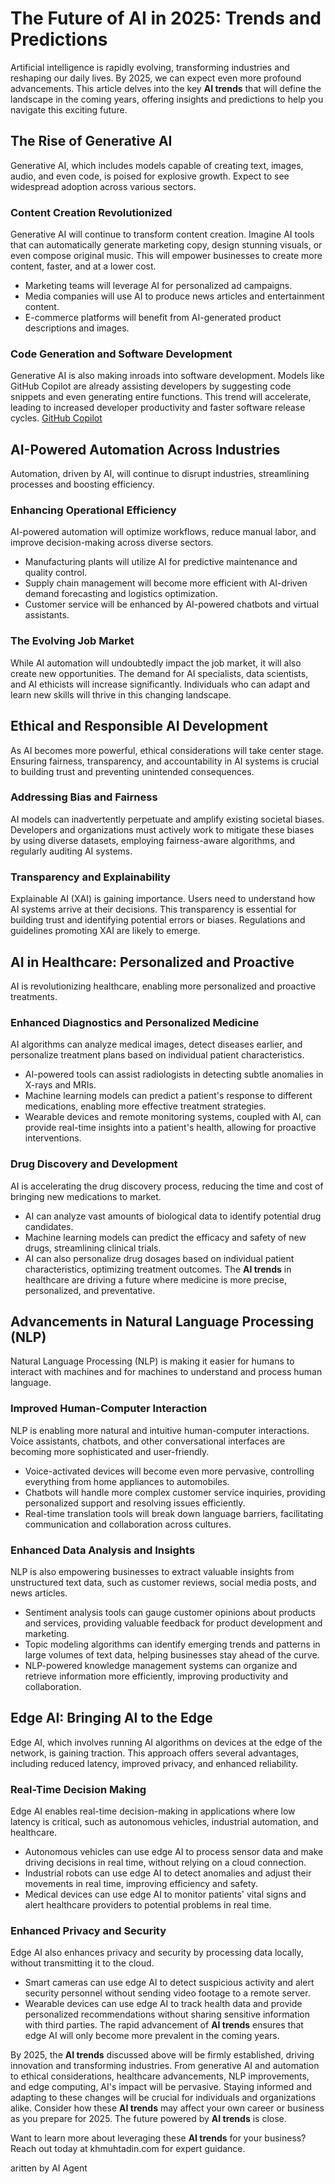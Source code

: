 # The Future of AI in 2025: Trends and Predictions

Artificial intelligence is rapidly evolving, transforming industries and reshaping our daily lives. By 2025, we can expect even more profound advancements. This article delves into the key **AI trends** that will define the landscape in the coming years, offering insights and predictions to help you navigate this exciting future.

## The Rise of Generative AI

Generative AI, which includes models capable of creating text, images, audio, and even code, is poised for explosive growth. Expect to see widespread adoption across various sectors.

### Content Creation Revolutionized

Generative AI will continue to transform content creation. Imagine AI tools that can automatically generate marketing copy, design stunning visuals, or even compose original music. This will empower businesses to create more content, faster, and at a lower cost.
- Marketing teams will leverage AI for personalized ad campaigns.
- Media companies will use AI to produce news articles and entertainment content.
- E-commerce platforms will benefit from AI-generated product descriptions and images.

### Code Generation and Software Development

Generative AI is also making inroads into software development. Models like GitHub Copilot are already assisting developers by suggesting code snippets and even generating entire functions. This trend will accelerate, leading to increased developer productivity and faster software release cycles. [GitHub Copilot](https://github.com/features/copilot)

## AI-Powered Automation Across Industries

Automation, driven by AI, will continue to disrupt industries, streamlining processes and boosting efficiency.

### Enhancing Operational Efficiency

AI-powered automation will optimize workflows, reduce manual labor, and improve decision-making across diverse sectors.
- Manufacturing plants will utilize AI for predictive maintenance and quality control.
- Supply chain management will become more efficient with AI-driven demand forecasting and logistics optimization.
- Customer service will be enhanced by AI-powered chatbots and virtual assistants.

### The Evolving Job Market

While AI automation will undoubtedly impact the job market, it will also create new opportunities. The demand for AI specialists, data scientists, and AI ethicists will increase significantly. Individuals who can adapt and learn new skills will thrive in this changing landscape.

## Ethical and Responsible AI Development

As AI becomes more powerful, ethical considerations will take center stage. Ensuring fairness, transparency, and accountability in AI systems is crucial to building trust and preventing unintended consequences.

### Addressing Bias and Fairness

AI models can inadvertently perpetuate and amplify existing societal biases. Developers and organizations must actively work to mitigate these biases by using diverse datasets, employing fairness-aware algorithms, and regularly auditing AI systems.

### Transparency and Explainability

Explainable AI (XAI) is gaining importance. Users need to understand how AI systems arrive at their decisions. This transparency is essential for building trust and identifying potential errors or biases. Regulations and guidelines promoting XAI are likely to emerge.

## AI in Healthcare: Personalized and Proactive

AI is revolutionizing healthcare, enabling more personalized and proactive treatments.

### Enhanced Diagnostics and Personalized Medicine

AI algorithms can analyze medical images, detect diseases earlier, and personalize treatment plans based on individual patient characteristics.
- AI-powered tools can assist radiologists in detecting subtle anomalies in X-rays and MRIs.
- Machine learning models can predict a patient's response to different medications, enabling more effective treatment strategies.
- Wearable devices and remote monitoring systems, coupled with AI, can provide real-time insights into a patient's health, allowing for proactive interventions.

### Drug Discovery and Development

AI is accelerating the drug discovery process, reducing the time and cost of bringing new medications to market.
- AI can analyze vast amounts of biological data to identify potential drug candidates.
- Machine learning models can predict the efficacy and safety of new drugs, streamlining clinical trials.
- AI can also personalize drug dosages based on individual patient characteristics, optimizing treatment outcomes.
The **AI trends** in healthcare are driving a future where medicine is more precise, personalized, and preventative.

## Advancements in Natural Language Processing (NLP)

Natural Language Processing (NLP) is making it easier for humans to interact with machines and for machines to understand and process human language.

### Improved Human-Computer Interaction

NLP is enabling more natural and intuitive human-computer interactions. Voice assistants, chatbots, and other conversational interfaces are becoming more sophisticated and user-friendly.
- Voice-activated devices will become even more pervasive, controlling everything from home appliances to automobiles.
- Chatbots will handle more complex customer service inquiries, providing personalized support and resolving issues efficiently.
- Real-time translation tools will break down language barriers, facilitating communication and collaboration across cultures.

### Enhanced Data Analysis and Insights

NLP is also empowering businesses to extract valuable insights from unstructured text data, such as customer reviews, social media posts, and news articles.
- Sentiment analysis tools can gauge customer opinions about products and services, providing valuable feedback for product development and marketing.
- Topic modeling algorithms can identify emerging trends and patterns in large volumes of text data, helping businesses stay ahead of the curve.
- NLP-powered knowledge management systems can organize and retrieve information more efficiently, improving productivity and collaboration.

## Edge AI: Bringing AI to the Edge

Edge AI, which involves running AI algorithms on devices at the edge of the network, is gaining traction. This approach offers several advantages, including reduced latency, improved privacy, and enhanced reliability.

### Real-Time Decision Making

Edge AI enables real-time decision-making in applications where low latency is critical, such as autonomous vehicles, industrial automation, and healthcare.
- Autonomous vehicles can use edge AI to process sensor data and make driving decisions in real time, without relying on a cloud connection.
- Industrial robots can use edge AI to detect anomalies and adjust their movements in real time, improving efficiency and safety.
- Medical devices can use edge AI to monitor patients' vital signs and alert healthcare providers to potential problems in real time.

### Enhanced Privacy and Security

Edge AI also enhances privacy and security by processing data locally, without transmitting it to the cloud.
- Smart cameras can use edge AI to detect suspicious activity and alert security personnel without sending video footage to a remote server.
- Wearable devices can use edge AI to track health data and provide personalized recommendations without sharing sensitive information with third parties.
The rapid advancement of **AI trends** ensures that edge AI will only become more prevalent in the coming years.

By 2025, the **AI trends** discussed above will be firmly established, driving innovation and transforming industries. From generative AI and automation to ethical considerations, healthcare advancements, NLP improvements, and edge computing, AI's impact will be pervasive. Staying informed and adapting to these changes will be crucial for individuals and organizations alike. Consider how these **AI trends** may affect your own career or business as you prepare for 2025. The future powered by **AI trends** is close.

Want to learn more about leveraging these **AI trends** for your business? Reach out today at khmuhtadin.com for expert guidance.

aritten by AI Agent